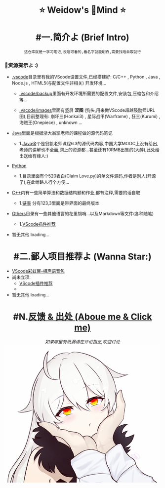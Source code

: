 <!--
 *                        _oo0oo_
 *                       o8888888o
 *                       88" . "88
 *                       (| -_- |)
 *                       0\  =  /0
 *                     ___/`---'\___
 *                   .' \\|     |// '.
 *                  / \\|||  :  |||// \
 *                 / _||||| -:- |||||- \
 *                |   | \\\  - /// |   |
 *                | \_|  ''\---/''  |_/ |
 *                \  .-\__  '-'  ___/-. /
 *              ___'. .'  /--.--\  `. .'___
 *           ."" '<  `.___\_<|>_/___.' >' "".
 *          | | :  `- \`.;`\ _ /`;.`/ - ` : | |
 *          \  \ `_.   \_ __\ /__ _/   .-` /  /
 *      =====`-.____`.___ \_____/___.-`___.-'=====
 *                        `=---='
 * 
 * 
 *      ~~~~~~~~~~~~~~~~~~~~~~~~~~~~~~~~~~~~~~~~~~~
 * 
 *            佛祖保佑       永不宕机     永无BUG
 * 
 *        佛曰:  
 *                写字楼里写字间，写字间里程序员；  
 *                程序人员写程序，又拿程序换酒钱。  
 *                酒醒只在网上坐，酒醉还来网下眠；  
 *                酒醉酒醒日复日，网上网下年复年。  
 *                但愿老死电脑间，不愿鞠躬老板前；  
 *                奔驰宝马贵者趣，公交自行程序员。  
 *                别人笑我忒疯癫，我笑自己命太贱；  
 *                不见满街漂亮妹，哪个归得程序员？
 * 
 * @Author: Weidows
 * @Date: 2020-06-06 23:12:42
 * @LastEditors: Weidows
 * @LastEditTime: 2020-07-24 15:05:08
 * @FilePath: \Weidows\README.md
 -->

<h1 align="center">
⭐️ Weidow's 🌈Mind ⭐️
</h1>

<center>

# #一.简介よ (Brief Intro)
    这仓库就是一学习笔记,没啥可看的,看名字就能明白,需要找啥自取就行
</center>

### 🌈资源提示よ :)

* [.vscode](./.vscode/)目录里有我的VScode设置文件,已经搭建好:
C/C++ , Python , Java , Node.js , HTML5(与配置文件非相关) 开发环境...
  * [.vscode/backup](./.vscode/backup)里面有开发环境所需要的配置文件,安装包,压缩包和介绍等...

  * [.vscode/images](./.vscode/images/)里面有竖屏 **涩图** (狗头,用来做VScode超越鼓励师URL图),目前整理有:
  崩坏三(Honkai3) , 星际战甲(Warframe) , 狂三(Kurumi) , 海贼王(Onepiece) , unknown ...

* [Java](./Java/src/main/java/)里面是根据浙大翁凯老师的课程做的源代码笔记
  * 1.[Java](./Java/src/main/java/twenty/july/my_interface/)这个是翁凯老师课程6.3的源代码内容,中国大学MOOC上没有给出,老师的讲解也不全面,网上的资源都...甚至还有10RMB出售的(大醉),此处给出送给有缘人:)

* [Python](./Python/)
  * 1.目录里面有个520表白(Claim Love.py)的单文件源码,作者是别人(开源了),在此给路人行个方便...

* [C++](./C++/)内有一些简单算法和数据结构题和作业,都有注释,需要的话自取
  * 1.[链表](./C++/Data_struct/LinkedList/) 分有123,3里面是带界面的最终版本

* [Others](./Others/)目录有一些其他语言的花里胡哨...以及Markdown等文件(各种随笔)
  * 1.[VScode插件推荐](./Others/MarkDown/Vscode.md)

* 暂无其他  loading...
<center>

# #二.鄙人项目推荐よ (Wanna Star:)
</center>

* [VScode彩虹屁-相声语音包](https://github.com/2984539695/Crosstalk-rainbow-fart)
* 尚未立项:
  * [VScode插件推荐](./Others/MarkDown/Vscode.md)
  * 
* 暂无其他  loading...

<center>

# #N.[反馈 & 出处 (Aboue me & Click me)](./Others/MarkDown/AboutMe.md)
*如果哪里有纰漏请在评论指正,欢迎讨论*
![Princess](./.vscode/images/Honkai3/[Nitrouzs]82409651.jpg)
</center>
